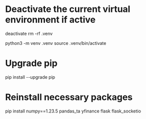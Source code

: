 # Deactivate the current virtual environment if active

deactivate
rm -rf .venv

python3 -m venv .venv
source .venv/bin/activate

# Upgrade pip

pip install --upgrade pip

# Reinstall necessary packages

pip install numpy==1.23.5 pandas_ta yfinance flask flask_socketio
